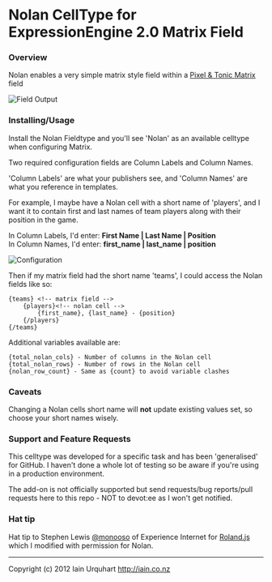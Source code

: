# Nolan CellType for ExpressionEngine 2.0 Matrix Field

### Overview

Nolan enables a very simple matrix style field within a [Pixel & Tonic Matrix](http://pixelandtonic.com/matrix) field

![Field Output](http://iain.co.nz/dev/nolan_field.png)

### Installing/Usage
Install the Nolan Fieldtype and you'll see 'Nolan' as an available celltype when configuring Matrix.

Two required configuration fields are Column Labels and Column Names.

'Column Labels' are what your publishers see, and 'Column Names' are what you reference in templates.

For example, I maybe have a Nolan cell with a short name of 'players', and I want it to contain first and last names of team players along with their position in the game.

In Column Labels, I'd enter: **First Name | Last Name | Position** <br />
In Column Names, I'd enter: **first_name | last_name | position**

![Configuration](http://iain.co.nz/dev/nolan_config.png)

Then if my matrix field had the short name 'teams', I could access the Nolan fields like so:

	{teams} <!-- matrix field -->
		{players}<!-- nolan cell -->
			{first_name}, {last_name} - {position}
		{/players}
	{/teams}

Additional variables available are:

	{total_nolan_cols} - Number of columns in the Nolan cell
	{total_nolan_rows} - Number of rows in the Nolan cell
	{nolan_row_count} - Same as {count} to avoid variable clashes


### Caveats
Changing a Nolan cells short name will **not** update existing values set, so choose your short names wisely.

### Support and Feature Requests
This celltype was developed for a specific task and has been 'generalised' for GitHub. I haven't done a whole lot of testing so be aware if you're using in a production environment.

The add-on is not officially supported but send requests/bug reports/pull requests here to this repo - NOT to devot:ee as I won't get notified. 

### Hat tip

Hat tip to Stephen Lewis [@monooso](http://twitter.com/monooso) of Experience Internet for [Roland.js](https://github.com/experience/jquery.roland.js) which I modified with permission for Nolan.

* * *

Copyright (c) 2012 Iain Urquhart
http://iain.co.nz